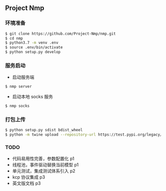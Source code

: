 ## Project Nmp

### 环境准备

```bash
$ git clone https://github.com/Project-Nmp/nmp.git
$ cd nmp
$ python3.7 -m venv .env
$ source .env/bin/activate
$ python setup.py develop
```

### 服务启动

- 启动服务端

```bash
$ nmp server
```

- 启动本地 socks 服务

```bash
$ nmp socks
```

### 打包上传

```bash
$ python setup.py sdist bdist_wheel
$ python -m twine upload --repository-url https://test.pypi.org/legacy/ dist/*
```


### TODO

- 代码易用性完善，参数配置化 p1
- 线程池，事件驱动替换当前模型 p1
- 单元测试，集成测试体系引入 p2
- kcp 协议集成 p3
- 英文版文档 p3
